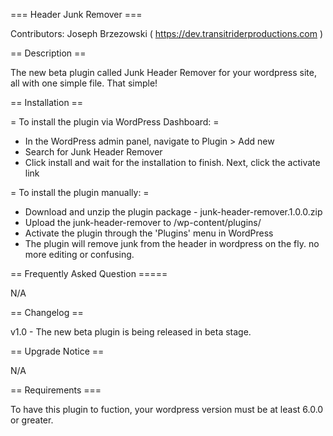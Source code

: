 === Header Junk Remover ===

Contributors: Joseph Brzezowski ( https://dev.transitriderproductions.com )


== Description ==


The new beta plugin called Junk Header Remover for your wordpress site, all with one simple file. That simple!


== Installation ==


= To install the plugin via WordPress Dashboard: =
* In the WordPress admin panel, navigate to Plugin > Add new
* Search for Junk Header Remover
* Click install and wait for the installation to finish. Next, click the activate link

= To install the plugin manually: =
* Download and unzip the plugin package - junk-header-remover.1.0.0.zip
* Upload the junk-header-remover to /wp-content/plugins/
* Activate the plugin through the 'Plugins' menu in WordPress
* The plugin will remove junk from the header in wordpress on the fly. no more editing or confusing.


== Frequently Asked Question =====

N/A


== Changelog ==

v1.0  - The new beta plugin is being released in beta stage.


== Upgrade Notice ==

N/A

== Requirements ===


To have this plugin to fuction, your wordpress version must be at least 6.0.0 or greater.
